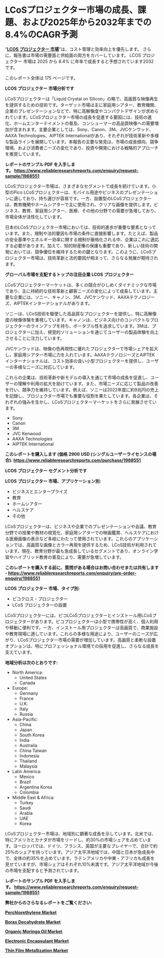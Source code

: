 <p><h1>LCoSプロジェクター市場の成長、課題、および2025年から2032年までの8.4%のCAGR予測</h1></p><p>&ldquo;<strong><a href="https://www.reliableresearchreports.com/lcos-projector-r1988551?utm_campaign=110&utm_medium=9&utm_source=Github&utm_content=ia&utm_term=01042025&utm_id=lcos-projector">LCOS プロジェクター 市場</a></strong>&rdquo;は、コスト管理と効率向上を優先します。 さらに、報告書は市場の需要面と供給面の両方をカバーしています。 LCOS プロジェクター 市場は 2025 から 8.4% に年率で成長すると予想されています2032 です。</p>
<p>このレポート全体は 175 ページです。</p>
<p><strong>LCOS プロジェクター 市場分析です</strong></p>
<p><p>LCoSプロジェクターは「Liquid Crystal on Silicon」の略で、高画質な映像再生を提供するための技術です。ターゲット市場は主に家庭用シアター、教育機関、企業のプレゼンテーションなどで、特に高解像度やコンパクトデザインが求められています。LCoSプロジェクター市場の成長を促進する要因には、技術の進化、ホームエンターテイメントの普及、コンシューマーの高品質映像への需要増加が含まれます。主要企業としては、Sony、Canon、3M、JVCケンウッド、AAXA Technologies、AIPTEK Internationalがあり、それぞれが技術革新や多様な製品ラインを展開しています。本報告の主要な発見は、市場の成長傾向、競争環境、および消費者ニーズの変化であり、投資や開発における戦略的アプローチを推奨しています。</p></p>
<p><strong>レポートのサンプル PDF を入手します。&nbsp;<a href="https://www.reliableresearchreports.com/enquiry/request-sample/1988551?utm_campaign=110&utm_medium=9&utm_source=Github&utm_content=ia&utm_term=01042025&utm_id=lcos-projector">https://www.reliableresearchreports.com/enquiry/request-sample/1988551</a></strong></p>
<p><p>LCoSプロジェクター市場は、さまざまなセグメントで成長を続けています。小型のPico LCoSプロジェクターは、モバイル用途やビジネスのプレゼンテーションに適しており、持ち運びが容易です。一方、設置型のLCoSプロジェクターは、教育機関やホームシアターで主に使用され、クリアな画像を提供します。ビジネス、教育、家庭用シアター、医療、その他の分野での需要が急増しており、市場全体が活性化しています。</p><p>日本のLCoSプロジェクター市場においては、技術的進歩が重要な要素となっています。また、規制や法的要因も市場の条件に直接影響します。たとえば、製品の安全基準やエネルギー効率に関する規制が厳格化される中、企業はこれに適応する必要があります。加えて、知的財産権の保護も重要であり、新しい技術の開発においては、競争優位を維持するための鍵となります。このように、LCoSプロジェクター市場は、技術革新と法的要因が相まって、さらなる発展が期待されます。</p></p>
<p><strong>グローバル市場を支配するトップの注目企業 LCOS プロジェクター</strong></p>
<p><p>LCoSプロジェクターマーケットは、多くの競合がひしめくダイナミックな市場であり、主に持続的な技術革新と顧客ニーズの変化によって成長しています。主要な企業には、ソニー、キャノン、3M、JVCケンウッド、AAXAテクノロジーズ、AIPTEKインターナショナルがあります。</p><p>ソニーは、LCoS技術を駆使した高品質なプロジェクターを提供し、特に高解像度の映像体験を重視しています。キャノンは、ビジネス向けのコンパクトなプロジェクターのラインアップを持ち、ポータブル性を追求しています。3Mは、プロジェクターに加え、視覚的ソリューションを通じてユーザーの製品体験を向上させることに注力しています。</p><p>JVCケンウッドは、映像の色再現性に優れたプロジェクターで市場シェアを拡大し、家庭用シアター市場に力を入れています。AAXAテクノロジーズとAIPTEKインターナショナルは、コスト効率の良い小型プロジェクターを提供し、ユーザーの多様なニーズに対応しています。</p><p>これらの企業は、技術革新や新モデルの導入を通じて市場の成長を促進し、ユーザーの理解や利用の拡大を助けています。また、市場ニーズに応じて製品の改善を行い、競争力を維持しています。例えば、ソニーは2022年度に約9兆円の売上を記録し、プロジェクター市場でも重要な役割を果たしています。各企業は、それぞれの強みを生かし、LCoSプロジェクターマーケットをさらに発展させています。</p></p>
<p><ul><li>Sony</li><li>Canon</li><li>3M</li><li>JVC Kenwood</li><li>AAXA Technologies</li><li>AIPTEK International</li></ul></p>
<p><strong>このレポートを購入します (価格 2900 USD (シングルユーザーライセンスの場合):&nbsp;<a href="https://www.reliableresearchreports.com/purchase/1988551?utm_campaign=110&utm_medium=9&utm_source=Github&utm_content=ia&utm_term=01042025&utm_id=lcos-projector">https://www.reliableresearchreports.com/purchase/1988551</a></strong></p>
<p><strong>LCOS プロジェクター セグメント分析です</strong></p>
<p><strong>LCOS プロジェクター 市場、アプリケーション別:</strong></p>
<p><ul><li>ビジネスとエンタープライズ</li><li>教育</li><li>ホームシアター</li><li>ヘルスケア</li><li>その他</li></ul></p>
<p><p>LCoSプロジェクターは、ビジネスや企業でのプレゼンテーションや会議、教育分野での授業や教材の視覚化、家庭用シアターでの映画鑑賞、ヘルスケアにおける医療画像の表示など多岐にわたって使用されています。これらのアプリケーションでは、高画質な画像とカラー再現を提供するため、LCoS技術が利用されています。現在、教育分野が最も急成長しているセグメントであり、オンライン学習やハイブリッド教育の普及により、需要が急増しています。</p></p>
<p><strong>このレポートを購入する前に、質問がある場合はお問い合わせまたは共有します - <a href="https://www.reliableresearchreports.com/enquiry/pre-order-enquiry/1988551?utm_campaign=110&utm_medium=9&utm_source=Github&utm_content=ia&utm_term=01042025&utm_id=lcos-projector">https://www.reliableresearchreports.com/enquiry/pre-order-enquiry/1988551</a></strong></p>
<p><strong>LCOS プロジェクター 市場、タイプ別:</strong></p>
<p><ul><li>ピコクロス・プロジェクター</li><li>LCoS プロジェクターの設置</li></ul></p>
<p><p>LCoSプロジェクターには、ピコLCoSプロジェクターとインストール用LCoSプロジェクターがあります。ピコプロジェクターは小型で携帯性が高く、個人利用や移動に便利です。一方、インストール用プロジェクターは高画質で、商業施設や教育現場に適しています。これらの多様な用途により、ユーザーのニーズが広がり、LCoSプロジェクター市場の需要が増加しています。高画質と柔軟な設置オプションは、特にプロフェッショナル環境での採用を促進し、さらなる成長を支えています。</p></p>
<p><strong>地域分析は次のとおりです:</strong></p>
<p><ul>
    <li>
        North America:
        <ul>
            <li>United States</li>
            <li>Canada</li>
        </ul>
    </li>
    <li>
        Europe:
        <ul>
            <li>Germany</li>
            <li>France</li>
            <li>U.K.</li>
            <li>Italy</li>
            <li>Russia</li>
        </ul>
    </li>
    <li>
        Asia-Pacific:
        <ul>
            <li>China</li>
            <li>Japan</li>
            <li>South Korea</li>
            <li>India</li>
            <li>Australia</li>
            <li>China Taiwan</li>
            <li>Indonesia</li>
            <li>Thailand</li>
            <li>Malaysia</li>
        </ul>
    </li>
    <li>
        Latin America:
        <ul>
            <li>Mexico</li>
            <li>Brazil</li>
            <li>Argentina Korea</li>
            <li>Colombia</li>
        </ul>
    </li>
    <li>
        Middle East & Africa:
        <ul>
            <li>Turkey</li>
            <li>Saudi</li>
            <li>Arabia</li>
            <li>UAE</li>
            <li>Korea</li>
        </ul>
    </li>
    </ul></p>
<p><p>LCoSプロジェクター市場は、地域別に顕著な成長を示しています。北米では、特にアメリカとカナダが市場をリードし、約30%の市場シェアを占めています。ヨーロッパでは、ドイツ、フランス、英国が主要なプレイヤーで、合計で約25%のシェアを持っています。アジア太平洋地域では、中国と日本が急成長中で、全体の約35%を占めています。ラテンアメリカや中東・アフリカも成長を見せていますが、市場シェアはそれぞれ10%未満です。アジア太平洋地域が今後の市場を支配すると予測されています。</p></p>
<p><strong>レポートのサンプル PDF を入手します。&nbsp;<a href="https://www.reliableresearchreports.com/enquiry/request-sample/1988551?utm_campaign=110&utm_medium=9&utm_source=Github&utm_content=ia&utm_term=01042025&utm_id=lcos-projector">https://www.reliableresearchreports.com/enquiry/request-sample/1988551</a></strong></p>
<p><strong></strong></p>
<p><strong></strong></p>
<p><strong></strong></p>
<p><strong></strong></p>
<p><strong>弊社からのさらなるレポートをご覧ください:</strong></p>
<p><strong><p><a href="https://github.com/giardafshaxb/Market-Research-Report-List-1/blob/main/perchlorethylene-market.md?utm_campaign=110&utm_medium=9&utm_source=Github&utm_content=ia&utm_term=01042025&utm_id=lcos-projector">Perchlorethylene Market</a></p><p><a href="https://github.com/ludongfomban/Market-Research-Report-List-1/blob/main/borax-decahydrate-market.md?utm_campaign=110&utm_medium=9&utm_source=Github&utm_content=ia&utm_term=01042025&utm_id=lcos-projector">Borax Decahydrate Market</a></p><p><a href="https://github.com/haimamuirev8/Market-Research-Report-List-1/blob/main/organic-moringa-oil-market.md?utm_campaign=110&utm_medium=9&utm_source=Github&utm_content=ia&utm_term=01042025&utm_id=lcos-projector">Organic Moringa Oil Market</a></p><p><a href="https://github.com/naulasulakr0/Market-Research-Report-List-1/blob/main/electronic-encapsulant-market.md?utm_campaign=110&utm_medium=9&utm_source=Github&utm_content=ia&utm_term=01042025&utm_id=lcos-projector">Electronic Encapsulant Market</a></p><p><a href="https://github.com/kimanyuzuga/Market-Research-Report-List-1/blob/main/thin-film-metallization-market.md?utm_campaign=110&utm_medium=9&utm_source=Github&utm_content=ia&utm_term=01042025&utm_id=lcos-projector">Thin Film Metallization Market</a></p></strong></p>